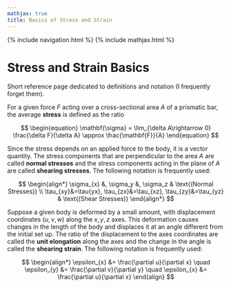 ```yaml
---
mathjax: true
title: Basics of Stress and Strain
---
```

{% include navigation.html %}
{% include mathjax.html %}

# Stress and Strain Basics

Short reference page dedicated to definitions and notation (I frequently forget them).

For a given force $F$ acting over a cross-sectional area $A$ of a prismatic bar, the average **stress** is defined as the ratio

$$ \begin{equation} \mathbf{\sigma} = \lim_{\delta A\rightarrow 0} \frac{\delta F}{\delta A} \approx \frac{\mathbf{F}}{A} \end{equation} $$

Since the stress depends on an applied force to the body, it is a vector quantity. The stress components that are perpendicular to the area $A$ are called **normal stresses** and the stress components acting in the plane of $A$ are called **shearing stresses**. The following notation is frequently used:

$$ \begin{align*}  \sigma_{x} &, \sigma_y &, \sigma_z & \text{(Normal Stresses)} \\ \tau_{xy}&=\tau{yx},  \tau_{zx}&=\tau_{xz}, \tau_{zy}&=\tau_{yz} & \text{(Shear Stresses)} \end{align*} $$

Suppose a given body is deformed by a small amount, with displacement coordinates $(u, v, w)$ along the $x, y, z$ axes. This deformation causes changes in the length of the body and displaces it at an angle different from the initial set up. The ratio of the displacement to the axes coordinates are called the **unit elongation** along the axes and the change in the angle is called the **shearing strain**. The following notation is frequently used:

$$ \begin{align*} \epsilon_{x} &= \frac{\partial u}{\partial x} \quad \epsilon_{y} &= \frac{\partial v}{\partial y} \quad \epsilon_{x} &= \frac{\partial u}{\partial x} \end{align} $$

